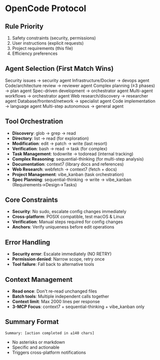 # OpenCode Protocol

## Rule Priority

1. Safety constraints (security, permissions)
2. User instructions (explicit requests)
3. Project requirements (this file)
4. Efficiency preferences

## Agent Selection (First Match Wins)

Security issues → security agent
Infrastructure/Docker → devops agent
Code/architecture review → reviewer agent
Complex planning (≥3 phases) → plan agent
Spec-driven development → orchestrator agent
Multi-agent workflows → orchestrator agent
Web research/discovery → researcher agent
Database/frontend/network → specialist agent
Code implementation → language agent
Multi-step autonomous → general agent

## Tool Orchestration

- **Discovery**: glob → grep → read
- **Directory**: list → read (for exploration)
- **Modification**: edit → patch → write (last resort)
- **Verification**: bash → read → task (for complex)
- **Task Management**: todowrite → todoread (internal tracking)
- **Complex Reasoning**: sequential-thinking (for multi-step analysis)
- **Documentation**: context7 (library docs and references)
- **Web Research**: webfetch → context7 (fetch + docs)
- **Project Management**: vibe_kanban (task orchestration)
- **Spec Planning**: sequential-thinking → write → vibe_kanban (Requirements→Design→Tasks)

## Core Constraints

- **Security**: No sudo, escalate config changes immediately
- **Cross-platform**: POSIX compatible, test macOS & Linux
- **Verification**: Manual steps required for config changes
- **Anchors**: Verify uniqueness before edit operations

## Error Handling

- **Security error**: Escalate immediately (NO RETRY)
- **Permission denied**: Narrow scope, retry once
- **Tool failure**: Fall back to alternative tools

## Context Management

- **Read once**: Don't re-read unchanged files
- **Batch tools**: Multiple independent calls together
- **Context limit**: Max 2000 lines per response
- **3-MCP Focus**: context7 + sequential-thinking + vibe_kanban only

## Summary Format

`Summary: [action completed in ≤140 chars]`

- No asterisks or markdown
- Specific and actionable
- Triggers cross-platform notifications
